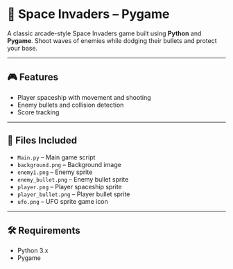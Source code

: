 # 👾 Space Invaders – Pygame

A classic arcade-style Space Invaders game built using **Python** and **Pygame**. Shoot waves of enemies while dodging their bullets and protect your base.

---

## 🎮 Features

- Player spaceship with movement and shooting  
- Enemy bullets and collision detection  
- Score tracking  

---

## 📁 Files Included

- `Main.py` – Main game script  
- `background.png` – Background image  
- `enemy1.png` – Enemy sprite  
- `enemy_bullet.png` – Enemy bullet sprite  
- `player.png` – Player spaceship sprite  
- `player_bullet.png` – Player bullet sprite  
- `ufo.png` – UFO sprite game icon

---

## 🛠 Requirements

- Python 3.x  
- Pygame  
